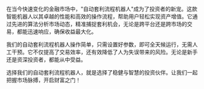 在当今快速变化的金融市场中，"自动套利流程机器人"成为了投资者的新宠。这款智能机器人以其卓越的性能和高效的操作流程，帮助用户轻松实现资产增值。它通过先进的算法分析市场动态，精准捕捉套利机会，无论是跨平台还是跨市场的交易，都能迅速响应，确保收益最大化。

我们的自动套利流程机器人操作简单，只需设置好参数，即可全天候运行，无需人工干预。它不仅提高了交易效率，还有效降低了人为失误带来的风险。无论是新手还是资深投资者，都能从中受益。

选择我们的自动套利流程机器人，就是选择了稳健与智慧的投资伙伴。让我们一起把握市场脉搏，开启财富之门！